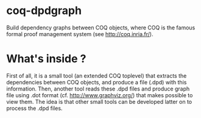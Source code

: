 coq-dpdgraph
============

Build dependency graphs between COQ objects,
where COQ is the famous formal proof management system (see
http://coq.inria.fr/).

# What's inside ?

First of all, it is a small tool (an extended COQ toplevel) that extracts the
dependencies between COQ objects, and produce a file (.dpd) with this 
information.
Then, another tool reads these .dpd files and produce graph file
using .dot format (cf. http://www.graphviz.org/) that makes possible to view
them.
The idea is that other small tools can be developed latter on to process
the .dpd files.
